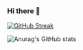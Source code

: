 ### Hi there 👋

<!--
**danon6868/danon6868** is a ✨ _special_ ✨ repository because its `README.md` (this file) appears on your GitHub profile.

Here are some ideas to get you started:

- 🔭 I’m currently working on ...
- 🌱 I’m currently learning ...
- 👯 I’m looking to collaborate on ...
- 🤔 I’m looking for help with ...
- 💬 Ask me about ...
- 📫 How to reach me: ...
- 😄 Pronouns: ...
- ⚡ Fun fact: ...
-->
[![GitHub Streak](http://github-readme-streak-stats.herokuapp.com?user=danon6868&theme=dark&background=000000)](https://git.io/streak-stats)

![Anurag's GitHub stats](https://github-readme-stats.vercel.app/api?username=danon6868&hide=contribs,prs)
